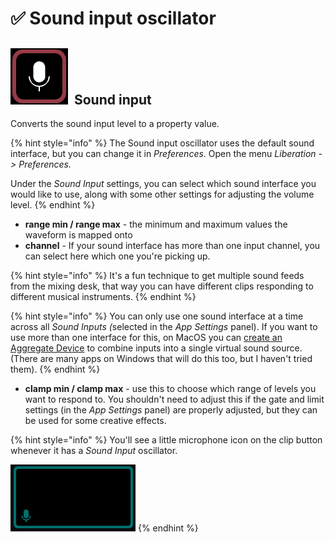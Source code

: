 # ✅ Sound input oscillator

## <img src="../../.gitbook/assets/sound-input-icon.png" alt="" data-size="line">  Sound input&#x20;

Converts the sound input level to a property value.&#x20;

{% hint style="info" %}
The Sound input oscillator uses the default sound interface, but you can change it in _Preferences_. Open the menu _Liberation -> Preferences._&#x20;

Under the _Sound Input_ settings, you can select which sound interface you would like to use, along with some other settings for adjusting the volume level.&#x20;
{% endhint %}

* **range min / range max** - the minimum and maximum values the waveform is mapped onto
* **channel** - If your sound interface has more than one input channel, you can select here which one you're picking up.

{% hint style="info" %}
It's a fun technique to get multiple sound feeds from the mixing desk, that way you can have different clips responding to different musical instruments.&#x20;
{% endhint %}

{% hint style="info" %}
You can only use one sound interface at a time across all _Sound Inputs (_&#x73;elected in the _App Settings_ panel). If you want to use more than one interface for this, on MacOS you can [create an Aggregate Device](https://support.apple.com/en-gb/HT202000) to combine inputs into a single virtual sound source. (There are many apps on Windows that will do this too, but I haven't tried them).&#x20;
{% endhint %}

* **clamp min / clamp max** - use this to choose which range of levels you want to respond to. You shouldn't need to adjust this if the gate and limit settings (in the _App Settings_ panel) are properly adjusted, but they can be used for some creative effects.&#x20;

{% hint style="info" %}
You'll see a little microphone icon on the clip button whenever it has a _Sound Input_ oscillator.

&#x20;<img src="../../.gitbook/assets/image (7).png" alt="" data-size="original">
{% endhint %}

